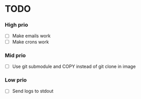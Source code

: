 TODO
====

### High prio
- [ ] Make emails work
- [ ] Make crons work
### Mid prio
- [ ] Use git submodule and COPY instead of git clone in image
### Low prio
- [ ] Send logs to stdout